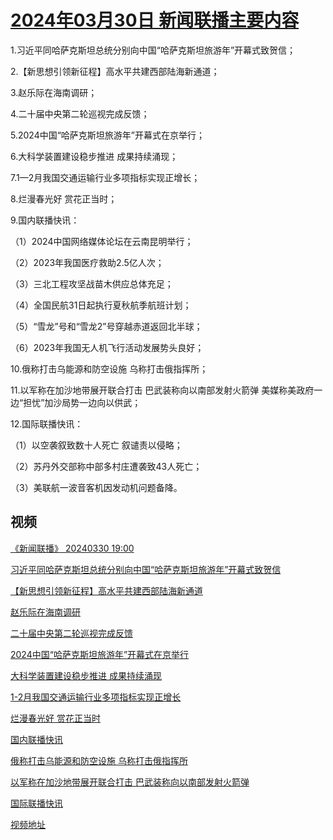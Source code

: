 # [2024年03月30日 新闻联播主要内容](https://tv.cctv.com/lm/xwlb/day/20240330.shtml)

1.习近平同哈萨克斯坦总统分别向中国“哈萨克斯坦旅游年”开幕式致贺信；

2.【新思想引领新征程】高水平共建西部陆海新通道；

3.赵乐际在海南调研；

4.二十届中央第二轮巡视完成反馈；

5.2024中国“哈萨克斯坦旅游年”开幕式在京举行；

6.大科学装置建设稳步推进 成果持续涌现；

7.1—2月我国交通运输行业多项指标实现正增长；

8.烂漫春光好 赏花正当时；

9.国内联播快讯：

（1）2024中国网络媒体论坛在云南昆明举行；

（2）2023年我国医疗救助2.5亿人次；

（3）三北工程攻坚战苗木供应总体充足；

（4）全国民航31日起执行夏秋航季航班计划；

（5）“雪龙”号和“雪龙2”号穿越赤道返回北半球；

（6）2023年我国无人机飞行活动发展势头良好；

10.俄称打击乌能源和防空设施 乌称打击俄指挥所；

11.以军称在加沙地带展开联合打击 巴武装称向以南部发射火箭弹 美媒称美政府一边“担忧”加沙局势一边向以供武；

12.国际联播快讯：

（1）以空袭叙致数十人死亡 叙谴责以侵略；

（2）苏丹外交部称中部多村庄遭袭致43人死亡；

（3）美联航一波音客机因发动机问题备降。

## 视频

[《新闻联播》 20240330 19:00](https://tv.cctv.com/2024/03/30/VIDELgx50Wkdi7zknSIlYLcr240330.shtml)

[习近平同哈萨克斯坦总统分别向中国“哈萨克斯坦旅游年”开幕式致贺信](https://tv.cctv.com/2024/03/30/VIDEqOzMhqnm8jSleYT4m6sl240330.shtml)

[【新思想引领新征程】高水平共建西部陆海新通道](https://tv.cctv.com/2024/03/30/VIDEg54wSJnPcxw79pG0QvJg240330.shtml)

[赵乐际在海南调研](https://tv.cctv.com/2024/03/30/VIDEa419i9A7WZ2sWKQ3tS2R240330.shtml)

[二十届中央第二轮巡视完成反馈](https://tv.cctv.com/2024/03/30/VIDE6l21ie79aAT74hRRpbX6240330.shtml)

[2024中国“哈萨克斯坦旅游年”开幕式在京举行](https://tv.cctv.com/2024/03/30/VIDEeEkrAEMwXhzYtz7JKhIp240330.shtml)

[大科学装置建设稳步推进 成果持续涌现](https://tv.cctv.com/2024/03/30/VIDErCbpK6PPqoIIIxsEureI240330.shtml)

[1-2月我国交通运输行业多项指标实现正增长](https://tv.cctv.com/2024/03/30/VIDEHKySBsBuM7Bwu5Sfhx0X240330.shtml)

[烂漫春光好 赏花正当时](https://tv.cctv.com/2024/03/30/VIDELr447W9soKEyPi8e35LB240330.shtml)

[国内联播快讯](https://tv.cctv.com/2024/03/30/VIDEUrgt9XOM60jOktjUUD0S240330.shtml)

[俄称打击乌能源和防空设施 乌称打击俄指挥所](https://tv.cctv.com/2024/03/30/VIDE1rYMuLGb6VcUAKQ6hSug240330.shtml)

[以军称在加沙地带展开联合打击 巴武装称向以南部发射火箭弹](https://tv.cctv.com/2024/03/30/VIDEVsoNrCxXmkxi3S9PVK5I240330.shtml)

[国际联播快讯](https://tv.cctv.com/2024/03/30/VIDEA05M3n8Izs46X39vsu7g240330.shtml)

[视频地址](https://tv.cctv.com/lm/xwlb/day/20240330.shtml) 


